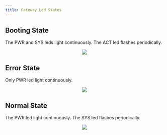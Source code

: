 ```yaml
---
title: Gateway Led States
---
```


## Booting State
The PWR and SYS leds light continuously. The ACT led flashes periodically.

<center>

![](https://www.mikrodev.com/images/wiki/en/booting-state.gif)

</center>

## Error State
Only PWR led light continuously.

<center>

![](https://www.mikrodev.com/images/wiki/en/Error-State.gif)

</center>

## Normal State
The PWR led light continuously. The SYS led flashes periodically.

<center>

![](https://www.mikrodev.com/images/wiki/en/normal-state.gif)

</center>









































